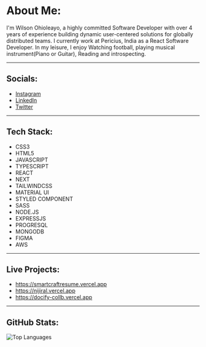 # About Me:

I'm Wilson Ohioleayo, a highly committed Software Developer with over 4 years of experience building dynamic user-centered solutions for globally distributed teams. I currently work at Pericius, India as a React Software Developer. In my leisure, I enjoy Watching football, playing musical instrument(Piano or Guitar), Reading and introspecting.

---

## Socials:

- [Instagram](https://www.instagram.com/wils_ohio)
- [LinkedIn](https://www.linkedin.com/in/wilson-ohioleayo-13282b233)
- [Twitter](https://x.com/wils_ohio)

---

## Tech Stack:

- CSS3
- HTML5
- JAVASCRIPT
- TYPESCRIPT
- REACT
- NEXT
- TAILWINDCSS
- MATERIAL UI
- STYLED COMPONENT
- SASS
- NODE.JS
- EXPRESSJS
- PROGRESQL
- MONGODB
- FIGMA
- AWS

---

## Live Projects:
- https://smartcraftresume.vercel.app
- https://nijiral.vercel.app
- https://docify-collb.vercel.app

---

## GitHub Stats:
![Top Languages](https://github-readme-stats.vercel.app/api/top-langs/?username=wilsondev94&layout=compact&theme=radical)
